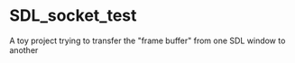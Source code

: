 # SDL_socket_test
A toy project trying to transfer the "frame buffer" from one SDL window to another
